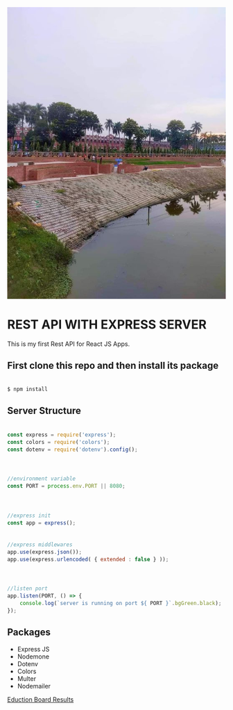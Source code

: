 

<img src="./this.jpg">

# REST API WITH EXPRESS SERVER

This is my first Rest API for React JS Apps.

## First clone this repo and then install its package


```console

$ npm install

```

## Server Structure

```js

const express = require('express');
const colors = require('colors');
const dotenv = require('dotenv').config();



//environment variable
const PORT = process.env.PORT || 8080;



//express init
const app = express();


//express middlewares
app.use(express.json());
app.use(express.urlencoded( { extended : false } ));



//listen port
app.listen(PORT, () => {
    console.log(`server is running on port ${ PORT }`.bgGreen.black);
});


```

## Packages

* Express JS
* Nodemone
* Dotenv
* Colors
* Multer
* Nodemailer

[Eduction Board Results](http://www.educationboardresults.gov.bd/)
